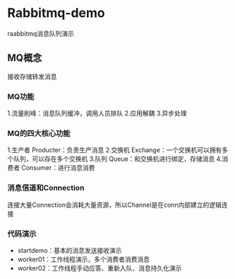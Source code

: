 # Rabbitmq-demo
raabbitmq消息队列演示

## MQ概念

接收存储转发消息

### MQ功能

1.流量削峰：消息队列缓冲，调用人员排队
2.应用解耦
3.异步处理

### MQ的四大核心功能

1.生产者 Producter：负责生产消息
2.交换机 Exchange：一个交换机可以拥有多个队列，可以存在多个交换机
3.队列 Queue：和交换机进行绑定，存储消息
4.消费者 Consumer：进行消息消费

### 消息信道和Connection

连接大量Connection会消耗大量资源，所以Channel是在conn内部建立的逻辑连接

### 代码演示

- startdemo：基本的消息发送接收演示
- worker01：工作线程演示，多个消费者消费消息
- worker02：工作线程手动应答、重新入队、消息持久化演示         